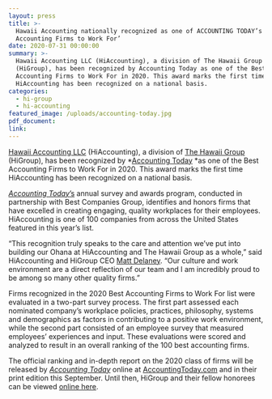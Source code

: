 ```yaml
---
layout: press
title: >-
  Hawaii Accounting nationally recognized as one of ACCOUNTING TODAY’s ‘Best
  Accounting Firms to Work For’
date: 2020-07-31 00:00:00
summary: >-
  Hawaii Accounting LLC (HiAccounting), a division of The Hawaii Group
  (HiGroup), has been recognized by Accounting Today as one of the Best
  Accounting Firms to Work For in 2020. This award marks the first time
  HiAccounting has been recognized on a national basis.
categories:
  - hi-group
  - hi-accounting
featured_image: /uploads/accounting-today.jpg
pdf_document:
link:
---
```


[Hawaii Accounting LLC](http://hi-accounting.com) (HiAccounting), a division of [The Hawaii Group](https://thehawaiigroup.com/) (HiGroup), has been recognized by *[Accounting Today](http://accountingtoday.com)&nbsp;*as one of the Best Accounting Firms to Work For in 2020. This award marks the first time HiAccounting has been recognized on a national basis.

[*Accounting Today*’s](http://accountingtoday.com) annual survey and awards program, conducted in partnership with Best Companies Group, identifies and honors firms that have excelled in creating engaging, quality workplaces for their employees. HiAccounting is one of 100 companies from across the United States featured in this year’s list.

“This recognition truly speaks to the care and attention we’ve put into building our Ohana at HiAccounting and The Hawaii Group as a whole,” said HiAccounting and HiGroup CEO [Matt Delaney](https://www.linkedin.com/in/matthew-delaney-a49b731/). “Our culture and work environment are a direct reflection of our team and I am incredibly proud to be among so many other quality firms.”

Firms recognized in the 2020 Best Accounting Firms to Work For list were evaluated in a two-part survey process. The first part assessed each nominated company’s workplace policies, practices, philosophy, systems and demographics as factors in contributing to a positive work environment, while the second part consisted of an employee survey that measured employees’ experiences and input. These evaluations were scored and analyzed to result in an overall ranking of the 100 best accounting firms.

The official ranking and in-depth report on the 2020 class of firms will be released by [*Accounting Today*](http://accountingtoday.com) online at [AccountingToday.com](http://accountingtoday.com) and in their print edition this September. Until then, HiGroup and their fellow honorees can be viewed&nbsp;[online here](https://www.accountingtoday.com/news/accounting-today-names-2020-best-firms-to-work-for).